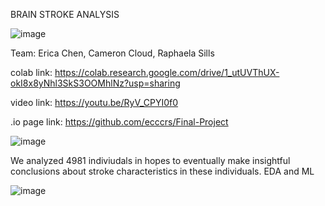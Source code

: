 BRAIN STROKE ANALYSIS

![image](https://user-images.githubusercontent.com/120329252/207666269-b7e0ec76-706e-4316-b655-cff4a553ca17.png)

Team: Erica Chen, Cameron Cloud, Raphaela Sills



colab link: 
https://colab.research.google.com/drive/1_utUVThUX-okI8x8yNhl3SkS3OOMhlNz?usp=sharing

video link:
https://youtu.be/RyV_CPYI0f0

.io page link:
https://github.com/ecccrs/Final-Project



![image](https://user-images.githubusercontent.com/120329252/207666397-5e68daed-92c6-480f-9b32-bff782bb3b8d.png)

We analyzed 4981 indiviudals in hopes to eventually make insightful conclusions about stroke characteristics in these individuals. 
EDA and ML

![image](https://user-images.githubusercontent.com/120329252/207666789-19b67452-10fe-4adf-81a1-02d982fa6313.png)

